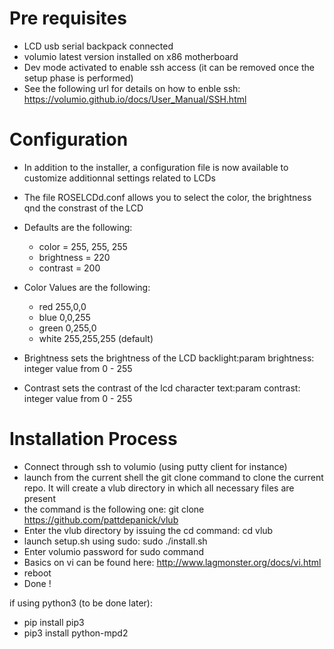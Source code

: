 # Pre requisites

- LCD usb serial backpack connected 
- volumio latest version installed on x86 motherboard
- Dev mode activated to enable ssh access (it can be removed once the setup phase is performed)
- See the following url for details on how to enble ssh:  https://volumio.github.io/docs/User_Manual/SSH.html

# Configuration

- In addition to the installer, a configuration file is now available to customize additionnal settings related to LCDs
- The file ROSELCDd.conf allows you to select the color, the brightness qnd the constrast of the LCD
- Defaults are the following:
	- color = 255, 255, 255 
	- brightness =  220
	- contrast =  200

- Color Values are the following:
	- red 255,0,0
	- blue 0,0,255
	- green 0,255,0
	- white 255,255,255 (default)

- Brightness sets the brightness of the LCD backlight:param brightness: integer value from 0 - 255
- Contrast sets the contrast of the lcd character text:param contrast: integer value from 0 - 255

# Installation Process

- Connect through ssh to volumio (using putty client for instance)
- launch from the current shell the git clone command to clone the current repo. It will create a vlub directory in which all necessary files are present
- the command is the following one: git clone https://github.com/pattdepanick/vlub
- Enter the vlub directory by issuing the cd command: cd vlub
- launch setup.sh using sudo: sudo ./install.sh
- Enter volumio password for sudo command
- Basics on vi can be found here: http://www.lagmonster.org/docs/vi.html 
- reboot
- Done !

if using python3 (to be done later):
- pip install pip3
- pip3 install python-mpd2
